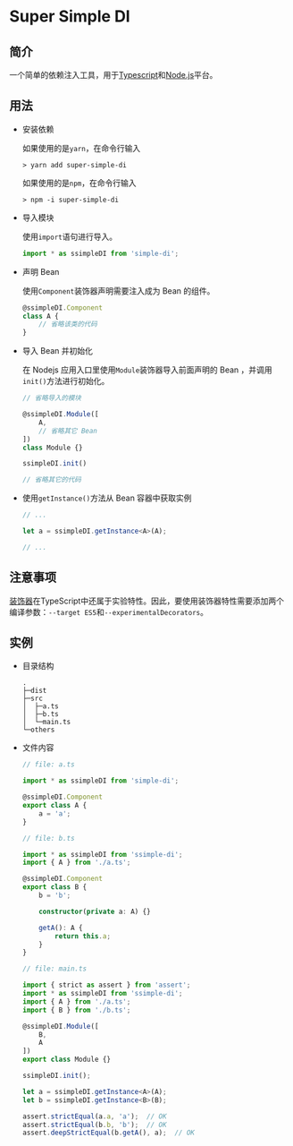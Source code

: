 # Super Simple DI

## 简介

一个简单的依赖注入工具，用于[Typescript](https://www.typescriptlang.org/)和[Node.js](https://nodejs.org/zh-cn/)平台。

## 用法

* 安装依赖

  如果使用的是`yarn`，在命令行输入

  ```shell
  > yarn add super-simple-di
  ```

  如果使用的是`npm`，在命令行输入

  ```shell
  > npm -i super-simple-di
  ```

* 导入模块

  使用`import`语句进行导入。

  ```typescript
  import * as ssimpleDI from 'simple-di';
  ```

* 声明 Bean

  使用`Component`装饰器声明需要注入成为 Bean 的组件。

  ``` typescript
  @ssimpleDI.Component
  class A {
      // 省略该类的代码
  }
  ```

* 导入 Bean 并初始化

  在 Nodejs 应用入口里使用`Module`装饰器导入前面声明的 Bean ，并调用`init()`方法进行初始化。

  ```typescript
  // 省略导入的模块

  @ssimpleDI.Module([
      A,
      // 省略其它 Bean
  ])
  class Module {}

  ssimpleDI.init()

  // 省略其它的代码
  ```

* 使用`getInstance()`方法从 Bean 容器中获取实例

  ```typescript
  // ...

  let a = ssimpleDI.getInstance<A>(A);

  // ...
  ```

## 注意事项

[装饰器](https://www.typescriptlang.org/docs/handbook/decorators.html)在TypeScript中还属于实验特性。因此，要使用装饰器特性需要添加两个编译参数：`--target ES5`和`--experimentalDecorators`。

## 实例

* 目录结构
  
  ```shell
  .
  ├─dist
  ├─src
  │  ├─a.ts
  │  ├─b.ts
  │  └─main.ts
  └─others
  ```

* 文件内容

  ```typescript
  // file: a.ts

  import * as ssimpleDI from 'simple-di';

  @ssimpleDI.Component
  export class A {
      a = 'a';
  }
  ```

  ```typescript
  // file: b.ts

  import * as ssimpleDI from 'ssimple-di';
  import { A } from './a.ts';

  @ssimpleDI.Component
  export class B {
      b = 'b';

      constructor(private a: A) {}

      getA(): A {
          return this.a;
      }
  }
  ```

  ```typescript
  // file: main.ts

  import { strict as assert } from 'assert';
  import * as ssimpleDI from 'ssimple-di';
  import { A } from './a.ts';
  import { B } from './b.ts';

  @ssimpleDI.Module([
      B,
      A
  ])
  export class Module {}

  ssimpleDI.init();

  let a = ssimpleDI.getInstance<A>(A);
  let b = ssimpleDI.getInstance<B>(B);

  assert.strictEqual(a.a, 'a');  // OK
  assert.strictEqual(b.b, 'b');  // OK
  assert.deepStrictEqual(b.getA(), a);  // OK
  ```
